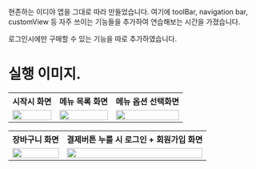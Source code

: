 

현존하는 이디야 앱을 그대로 따라 만들었습니다. 여기에 toolBar, navigation bar, customView 등
자주 쓰이는 기능들을 추가하여 연습해보는 시간을 가졌습니다.

로그인시에만 구매할 수 있는 기능을 따로 추가하였습니다.

# 실행 이미지.


<table>
    <tr>
        <th>시작시 화면</th>
        <th>메뉴 목록 화면</th>
        <th>메뉴 옵션 선택화면</th>
    </tr>
    <tr>
        <td valign="top">
            <img src="https://user-images.githubusercontent.com/102031783/198420393-7deaa7d5-856f-49d7-9ba5-5f60191371b6.gif"  width="100%" />
        </td>
        <td valign="top">
            <img src="https://user-images.githubusercontent.com/102031783/198420436-645d198f-ca00-4f6e-b23a-b805bd010641.gif"  width="100%"/>
        </td>
        <td valign="top">
            <img src="https://user-images.githubusercontent.com/102031783/198420485-1a362ad7-134f-46ac-952c-82086a11f931.gif"  width="100%"/>
        </td>
    </tr>
</table>
<table>
        <th>장바구니 화면</th>
      <th>결제버튼 누를 시 로그인 + 회원가입 화면</th>
    <tr>
        <td valign="top">
            <img src="https://user-images.githubusercontent.com/102031783/198420515-fd06f271-001b-468a-bfb5-d2ce5d1a0ffd.gif"  width="100%" />
        </td>
        <td valign="top">
            <img src="https://user-images.githubusercontent.com/102031783/198420615-a5b44d7f-c9ca-409e-b459-fb2f8ba463c9.gif"  width="100%"/>
        </td>
    </tr>
</table>


